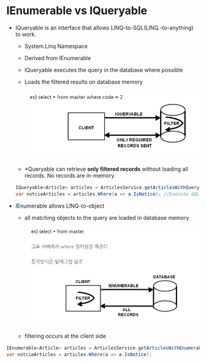 # IEnumerable vs IQueryable

- IQueryable is an interface that allows LINQ-to-SQL(LINQ.-to-anything) to work.
    - System.Linq Namespace
    - Derived from IEnumerable
    - IQueryable executes the query in the database where possible
    - Loads the filtered results on database memory

        ![IQueryable](./images/Iqueryable.png)

    - *Queryable<T> can retrieve **only filtered records** without loading all records. No records are in-memory.

    ```csharp
    IQueryable<Article> articles = ArticlesService.getArticlesWithQueryable();
    var notcieArticles = articles.Where(a => a.IsNotice); //Execute SQL
    ```

- IEnumerable allows LINQ-to-object
    - all matching objects to the query are loaded in database memory

        ![IEnumerable](./images/IEnumerable.png)

    - filtering occurs at the client side

```csharp
IEnumerable<Article> articles = ArticlesService.getArticlesWithEnumerable();
var notcieArticles = articles.Where(a => a.IsNotice); 
```